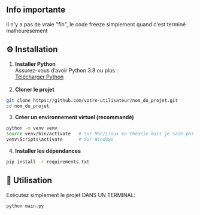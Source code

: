 ## Info importante

Il n'y a pas de vraie "fin", le code freeze simplement quand c'est terminé malheuresement

## ⚙️ Installation

1. **Installer Python**  
   Assurez-vous d’avoir Python 3.8 ou plus :  
   [Télécharger Python](https://www.python.org/downloads/)
    <br><br>
2. **Cloner le projet**

```bash
git clone https://github.com/votre-utilisateur/nom_du_projet.git
cd nom_du_projet
```

3. **Créer un environnement virtuel (recommandé)**

```bash
python -m venv venv
source venv/bin/activate   # Sur Mac/Linux en théorie mais je sais pas si ca marche
venv\Scripts\activate      # Sur Windows
```

4. **Installer les dépendances**

```bash
pip install -r requirements.txt
```

## 🧪 Utilisation

Exécutez simplement le projet DANS UN TERMINAL:

```bash
python main.py
```
